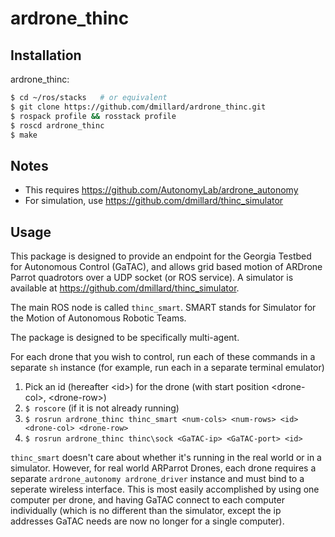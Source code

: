 ardrone\_thinc
=============

Installation
------------

ardrone\_thinc:

```bash
$ cd ~/ros/stacks   # or equivalent
$ git clone https://github.com/dmillard/ardrone_thinc.git
$ rospack profile && rosstack profile
$ roscd ardrone_thinc
$ make
```

Notes
-----

* This requires https://github.com/AutonomyLab/ardrone_autonomy
* For simulation, use https://github.com/dmillard/thinc_simulator

Usage
-----

This package is designed to provide an endpoint for the Georgia Testbed for
Autonomous Control (GaTAC), and allows grid based motion of ARDrone Parrot
quadrotors over a UDP socket (or ROS service).  A simulator is available at
https://github.com/dmillard/thinc_simulator.

The main ROS node is called `thinc_smart`.  SMART stands for Simulator for the
Motion of Autonomous Robotic Teams.

The package is designed to be specifically multi-agent.

For each drone that you wish to control, run each of these commands in a
separate `sh` instance (for example, run each in a separate terminal emulator)

1. Pick an id (hereafter \<id\>) for the drone (with start position
\<drone-col\>, \<drone-row\>)
2. `$ roscore` (if it is not already running)
3. `$ rosrun ardrone_thinc thinc_smart <num-cols> <num-rows> <id> <drone-col>
<drone-row>`
4. `$ rosrun ardrone_thinc thinc\sock <GaTAC-ip> <GaTAC-port> <id>`

`thinc_smart` doesn't care about whether it's running in the real world or in
a simulator.  However, for real world ARParrot Drones, each drone requires a
separate `ardrone_autonomy ardrone_driver` instance and must bind to a
seperate wireless interface.  This is most easily accomplished by using one
computer per drone, and having GaTAC connect to each computer individually
(which is no different than the simulator, except the ip addresses GaTAC needs
are now no longer for a single computer).
